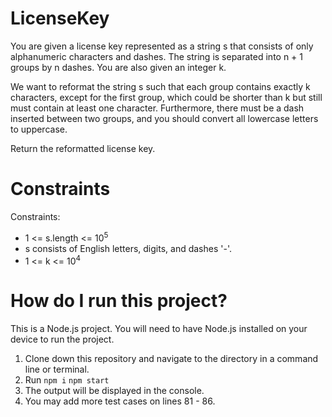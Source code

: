 ﻿# LicenseKey
You are given a license key represented as a string s that consists of only alphanumeric characters and dashes. The string is separated into n + 1 groups by n dashes. You are also given an integer k.

We want to reformat the string s such that each group contains exactly k characters, except for the first group, which could be shorter than k but still must contain at least one character. Furthermore, there must be a dash inserted between two groups, and you should convert all lowercase letters to uppercase.

Return the reformatted license key.

# Constraints
Constraints:

* 1 <= s.length <= 10<sup>5</sup>
* s consists of English letters, digits, and dashes '-'.
* 1 <= k <= 10<sup>4</sup>

# How do I run this project?

This is a Node.js project. You will need to have Node.js installed on your device to run the project.

1. Clone down this repository and navigate to the directory in a command line or terminal.
2. Run `npm i` `npm start`
3. The output will be displayed in the console.
4. You may add more test cases on lines 81 - 86.
